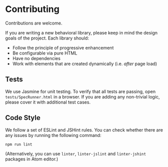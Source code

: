 Contributing
============

Contributions are welcome.

If you are writing a new behavioral library, please keep in mind the design goals of the project. Each library should:

* Follow the principle of progressive enhancement
* Be configurable via pure HTML
* Have no dependencies
* Work with elements that are created dynamically (i.e. *after* page load)

Tests
-----

We use Jasmine for unit testing. To verify that all tests are passing, open `tests/SpecRunner.html` in a browser. If you are adding any non-trivial logic, please cover it with additional test cases.

Code Style
----------

We follow a set of ESLint and JSHint rules. You can check whether there are any issues by running the following command:

    npm run lint

(Alternatively, you can use `linter`, `linter-jslint` and `linter-jshint` packages in Atom editor.)
